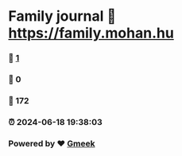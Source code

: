 # Family journal :link: https://family.mohan.hu 
### :page_facing_up: [1](https://family.mohan.hu/tag.html) 
### :speech_balloon: 0 
### :hibiscus: 172 
### :alarm_clock: 2024-06-18 19:38:03 
### Powered by :heart: [Gmeek](https://github.com/Meekdai/Gmeek)
